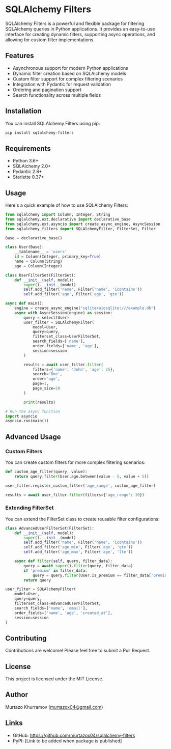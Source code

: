 # SQLAlchemy Filters

SQLAlchemy Filters is a powerful and flexible package for filtering SQLAlchemy queries in Python applications. It provides an easy-to-use interface for creating dynamic filters, supporting async operations, and allowing for custom filter implementations.

## Features

- Asynchronous support for modern Python applications
- Dynamic filter creation based on SQLAlchemy models
- Custom filter support for complex filtering scenarios
- Integration with Pydantic for request validation
- Ordering and pagination support
- Search functionality across multiple fields

## Installation

You can install SQLAlchemy Filters using pip:

```bash
pip install sqlalchemy-filters
```

## Requirements

- Python 3.6+
- SQLAlchemy 2.0+
- Pydantic 2.8+
- Starlette 0.37+

## Usage

Here's a quick example of how to use SQLAlchemy Filters:

```python
from sqlalchemy import Column, Integer, String
from sqlalchemy.ext.declarative import declarative_base
from sqlalchemy.ext.asyncio import create_async_engine, AsyncSession
from sqlalchemy_filters import SQLAlchemyFilter, FilterSet, Filter

Base = declarative_base()

class User(Base):
    __tablename__ = 'users'
    id = Column(Integer, primary_key=True)
    name = Column(String)
    age = Column(Integer)

class UserFilterSet(FilterSet):
    def __init__(self, model):
        super().__init__(model)
        self.add_filter('name', Filter('name', 'icontains'))
        self.add_filter('age', Filter('age', 'gte'))

async def main():
    engine = create_async_engine("sqlite+aiosqlite:///example.db")
    async with AsyncSession(engine) as session:
        query = select(User)
        user_filter = SQLAlchemyFilter(
            model=User,
            query=query,
            filterset_class=UserFilterSet,
            search_fields=['name'],
            order_fields=['name', 'age'],
            session=session
        )

        results = await user_filter.filter(
            filters={'name': 'John', 'age': 25},
            search='Doe',
            order='age',
            page=1,
            page_size=20
        )

        print(results)

# Run the async function
import asyncio
asyncio.run(main())
```

## Advanced Usage

### Custom Filters

You can create custom filters for more complex filtering scenarios:

```python
def custom_age_filter(query, value):
    return query.filter(User.age.between(value - 5, value + 5))

user_filter.register_custom_filter('age_range', custom_age_filter)

results = await user_filter.filter(filters={'age_range': 30})
```

### Extending FilterSet

You can extend the FilterSet class to create reusable filter configurations:

```python
class AdvancedUserFilterSet(FilterSet):
    def __init__(self, model):
        super().__init__(model)
        self.add_filter('name', Filter('name', 'icontains'))
        self.add_filter('age_min', Filter('age', 'gte'))
        self.add_filter('age_max', Filter('age', 'lte'))

    async def filter(self, query, filter_data):
        query = await super().filter(query, filter_data)
        if 'premium' in filter_data:
            query = query.filter(User.is_premium == filter_data['premium'])
        return query

user_filter = SQLAlchemyFilter(
    model=User,
    query=query,
    filterset_class=AdvancedUserFilterSet,
    search_fields=['name', 'email'],
    order_fields=['name', 'age', 'created_at'],
    session=session
)
```

## Contributing

Contributions are welcome! Please feel free to submit a Pull Request.

## License

This project is licensed under the MIT License.

## Author

Murtazo Khurramov (murtazox04@gmail.com)

## Links

- GitHub: https://github.com/murtazox04/sqlalchemy-filters
- PyPI: [Link to be added when package is published]

